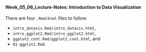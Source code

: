 #### Week_05_06_Lecture-Notes: Introduction to Data Visualization

There are four `.Rmd/html` files to follow:
 - `intro_datavis.Rmd/intro_datavis.html`,
 - `intro_ggplot2.Rmd/intro_ggplot2.html`,
 - `ggplot2_cont.Rmd/ggplot2_cont.html`, and
 - `01-ggplot2.Rmd`.
